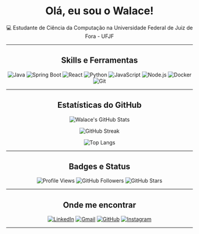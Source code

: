 <div align="center"> 
  
# Olá, eu sou o Walace!  

💻 Estudante de Ciência da Computação na Universidade Federal de Juiz de Fora - UFJF

---

## Skills e Ferramentas

![Java](https://img.shields.io/badge/-Java-333?style=flat&logo=java&logoColor=white&color=007396)
![Spring Boot](https://img.shields.io/badge/-Spring%20Boot-333?style=flat&logo=springboot&logoColor=white&color=6DB33F)
![React](https://img.shields.io/badge/-React-333?style=flat&logo=react&logoColor=61DAFB)
![Python](https://img.shields.io/badge/-Python-333?style=flat&logo=python&logoColor=white&color=3776AB)
![JavaScript](https://img.shields.io/badge/-JavaScript-333?style=flat&logo=javascript)
![Node.js](https://img.shields.io/badge/-Node.js-333?style=flat&logo=node.js)
![Docker](https://img.shields.io/badge/-Docker-333?style=flat&logo=docker)
![Git](https://img.shields.io/badge/-Git-333?style=flat&logo=git)

---

## Estatísticas do GitHub

![Walace's GitHub Stats](https://github-readme-stats.vercel.app/api?username=WalacePaula&show_icons=true&theme=radical)

![GitHub Streak](https://github-readme-streak-stats.herokuapp.com/?user=WalacePaula&theme=radical)

![Top Langs](https://github-readme-stats.vercel.app/api/top-langs/?username=WalacePaula&layout=compact&theme=radical)  

---

## Badges e Status

![Profile Views](https://komarev.com/ghpvc/?username=walace&color=blue&style=flat)
![GitHub Followers](https://img.shields.io/github/followers/walace?style=flat&color=blue)
![GitHub Stars](https://img.shields.io/github/stars/walace?style=flat&color=yellow)

---

## Onde me encontrar

[![LinkedIn](https://img.shields.io/badge/-LinkedIn-blue?style=flat&logo=linkedin)](www.linkedin.com/in/walace-paula)
[![Gmail](https://img.shields.io/badge/-Gmail-red?style=flat&logo=gmail&logoColor=white)](mailto:walace.alan21@gmail.com)
[![GitHub](https://img.shields.io/badge/-GitHub-333?style=flat&logo=github)](https://github.com/WalacePaula)
[![Instagram](https://img.shields.io/badge/-Instagram-E4405F?style=flat&logo=instagram&logoColor=white)](https://instagram.com/walace_depaula)


---

</div>
